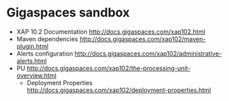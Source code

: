 # Gigaspaces sandbox
* XAP 10.2 Documentation http://docs.gigaspaces.com/xap102.html
* Maven dependencies http://docs.gigaspaces.com/xap102/maven-plugin.html
* Alerts configuration http://docs.gigaspaces.com/xap102/administrative-alerts.html
* PU http://docs.gigaspaces.com/xap102/the-processing-unit-overview.html
    * Deployment Properties http://docs.gigaspaces.com/xap102/deployment-properties.html
